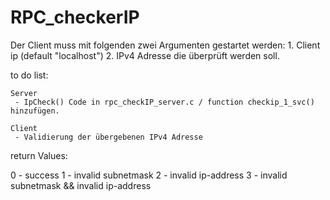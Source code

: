 # RPC_checkerIP

Der Client muss mit folgenden zwei Argumenten gestartet werden:
	1. Client ip (default "localhost")
	2. IPv4 Adresse die überprüft werden soll.

to do list:

	Server
	 - IpCheck() Code in rpc_checkIP_server.c / function checkip_1_svc() hinzufügen.
	
	Client
	 - Validierung der übergebenen IPv4 Adresse

return Values:

0 - success
1 - invalid subnetmask
2 - invalid ip-address
3 - invalid subnetmask && invalid ip-address
